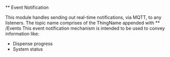 ** Event Notification

This module handles sending out real-time notifications, via MQTT, to any listeners.
The topic name comprises of the ThingName appended with ** /Events
This event notification mechanism is intended to be used to convey information like:

 - Dispense progress
 - System status